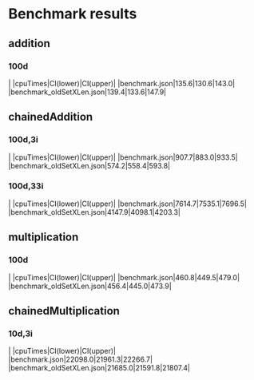 # Benchmark results
## addition
### 100d
| |cpuTimes|CI(lower)|CI(upper)|
|benchmark.json|135.6|130.6|143.0|
|benchmark_oldSetXLen.json|139.4|133.6|147.9|
## chainedAddition
### 100d,3i
| |cpuTimes|CI(lower)|CI(upper)|
|benchmark.json|907.7|883.0|933.5|
|benchmark_oldSetXLen.json|574.2|558.4|593.8|
### 100d,33i
| |cpuTimes|CI(lower)|CI(upper)|
|benchmark.json|7614.7|7535.1|7696.5|
|benchmark_oldSetXLen.json|4147.9|4098.1|4203.3|
## multiplication
### 100d
| |cpuTimes|CI(lower)|CI(upper)|
|benchmark.json|460.8|449.5|479.0|
|benchmark_oldSetXLen.json|456.4|445.0|473.9|
## chainedMultiplication
### 10d,3i
| |cpuTimes|CI(lower)|CI(upper)|
|benchmark.json|22098.0|21961.3|22266.7|
|benchmark_oldSetXLen.json|21685.0|21591.8|21807.4|
